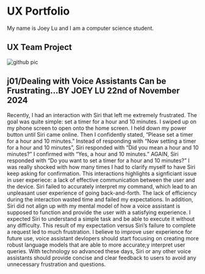 # UX Portfolio

My name is Joey Lu and I am a computer science student.

## UX Team Project

![github pic](https://github.com/user-attachments/assets/5daca6a3-f573-4a6f-af6e-7cbd2f61d38d)

## j01/Dealing with Voice Assistants Can be Frustrating…BY JOEY LU 22nd of November 2024


Recently, I had an interaction with Siri that left me extremely frustrated. The goal was quite simple: set a timer for a hour and 10 minutes. I swiped up on my phone screen to open onto the home screen. I held down my power button until Siri came online. Then I confidently stated, “Please set a timer for a hour and 10 minutes.” Instead of responding with “Now setting a timer for a hour and 10 minutes”, Siri responded with “Did you mean a hour and 10 minutes?” I confirmed with “Yes, a hour and 10 minutes.” AGAIN, Siri responded with “Do you want to set a timer for a hour and 10 minutes?” I was really shocked with how many times I had to clarify myself to have Siri keep asking for confirmation. This interactions highlights a signficiant issue in user experiece: a lack of effective communication between the user and the device. Siri failed to accurately interpret my command, which lead to an unpleasant user experience of going back-and-forth. The lack of efficiency during the interaction wasted time and failed my expectations. In addition, Siri did not align up with my mental model of how a voice assistant is supposed to function and provide the user with a satisfying experience. I expected Siri to understand a simple task and be able to execute it without any difficulty. This result of my expectation versus Siri’s failure to complete a request led to much frustration. I believe to improve user experience for future use, voice assistant devlopers should start focusing on creating more robust language models that are able to more accurate;y interpret user queries. With technology so advanced these days, Siri or any other voice assistants should provide concise and clear feedback to users to avoid any unnecessary frustration and questions.


